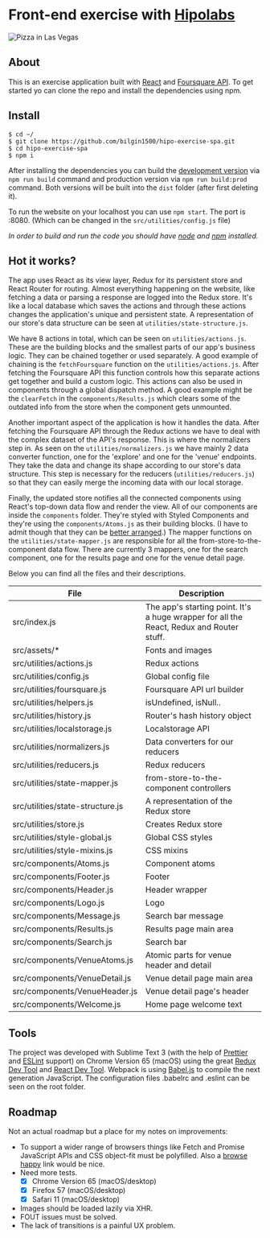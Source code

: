 # Front-end exercise with [Hipolabs](https://hipolabs.com/)

![Pizza in Las Vegas](http://res.cloudinary.com/bilginozkan/image/upload/v2/hipo-spa.png)

## About

This is an exercise application built with [React](https://reactjs.org) and [Foursquare API](https://developer.foursquare.com/docs/api/getting-started). To get started yo can clone the repo and install the dependencies using npm.

## Install

```
$ cd ~/
$ git clone https://github.com/bilgin1500/hipo-exercise-spa.git
$ cd hipo-exercise-spa
$ npm i
```

After installing the dependencies you can build the [development version](https://medium.com/webpack/webpack-4-mode-and-optimization-5423a6bc597a) via `npm run build` command and production version via `npm run build:prod` command. Both versions will be built into the `dist` folder (after first deleting it).

To run the website on your localhost you can use `npm start`. The port is :8080. (Which can be changed in the `src/utilities/config.js` file)

_In order to build and run the code you should have [node](https://nodejs.org/) and [npm](https://www.npmjs.com) installed._

## Hot it works?

The app uses React as its view layer, Redux for its persistent store and React Router for routing. Almost everything happening on the website, like fetching a data or parsing a response are logged into the Redux store. It's like a local database which saves the actions and through these actions changes the application's unique and persistent state. A representation of our store's data structure can be seen at `utilities/state-structure.js`.

We have 8 actions in total, which can be seen on `utilities/actions.js`. These are the building blocks and the smallest parts of our app's business logic. They can be chained together or used separately. A good example of chaining is the `fetchFoursquare` function on the `utilities/actions.js`. After fetching the Foursquare API this function controls how this separate actions get together and build a custom logic. This actions can also be used in components through a global dispatch method. A good example might be the `clearFetch` in the `components/Results.js` which clears some of the outdated info from the store when the component gets unmounted.

Another important aspect of the application is how it handles the data. After fetching the Foursquare API through the Redux actions we have to deal with the complex dataset of the API's response. This is where the normalizers step in. As seen on the `utilities/normalizers.js` we have mainly 2 data converter function, one for the 'explore' and one for the 'venue' endpoints. They take the data and change its shape according to our store's data structure. This step is necessary for the reducers (`utilities/reducers.js`) so that they can easily merge the incoming data with our local storage.

Finally, the updated store notifies all the connected components using React's top-down data flow and render the view. All of our components are inside the `components` folder. They're styled with Styled Components and they're using the `components/Atoms.js` as their building blocks. (I have to admit though that they can be [better arranged](https://gist.github.com/chantastic/fc9e3853464dffdb1e3c).) The mapper functions on the `utilities/state-mapper.js` are responsible for all the from-store-to-the-component data flow. There are currently 3 mappers, one for the search component, one for the results page and one for the venue detail page.

Below you can find all the files and their descriptions.

| File                             | Description                                                                              |
| -------------------------------- | ---------------------------------------------------------------------------------------- |
| src/index.js                     | The app's starting point. It's a huge wrapper for all the React, Redux and Router stuff. |
| src/assets/\*                    | Fonts and images                                                                         |
| src/utilities/actions.js         | Redux actions                                                                            |
| src/utilities/config.js          | Global config file                                                                       |
| src/utilities/foursquare.js      | Foursquare API url builder                                                               |
| src/utilities/helpers.js         | isUndefined, isNull..                                                                    |
| src/utilities/history.js         | Router's hash history object                                                             |
| src/utilities/localstorage.js    | Localstorage API                                                                         |
| src/utilities/normalizers.js     | Data converters for our reducers                                                         |
| src/utilities/reducers.js        | Redux reducers                                                                           |
| src/utilities/state-mapper.js    | from-store-to-the-component controllers                                                  |
| src/utilities/state-structure.js | A representation of the Redux store                                                      |
| src/utilities/store.js           | Creates Redux store                                                                      |
| src/utilities/style-global.js    | Global CSS styles                                                                        |
| src/utilities/style-mixins.js    | CSS mixins                                                                               |
| src/components/Atoms.js          | Component atoms                                                                          |
| src/components/Footer.js         | Footer                                                                                   |
| src/components/Header.js         | Header wrapper                                                                           |
| src/components/Logo.js           | Logo                                                                                     |
| src/components/Message.js        | Search bar message                                                                       |
| src/components/Results.js        | Results page main area                                                                   |
| src/components/Search.js         | Search bar                                                                               |
| src/components/VenueAtoms.js     | Atomic parts for venue header and detail                                                 |
| src/components/VenueDetail.js    | Venue detail page main area                                                              |
| src/components/VenueHeader.js    | Venue detail page's header                                                               |
| src/components/Welcome.js        | Home page welcome text                                                                   |

## Tools

The project was developed with Sublime Text 3 (with the help of [Prettier](https://github.com/prettier/prettier) and [ESLint](https://eslint.org/) support) on Chrome Version 65 (macOS) using the great [Redux Dev Tool](https://github.com/zalmoxisus/redux-devtools-extension) and [React Dev Tool](https://github.com/facebook/react-devtools). Webpack is using [Babel.js](https://babeljs.io) to compile the next generation JavaScript. The configuration files .babelrc and .eslint can be seen on the root folder.

## Roadmap

Not an actual roadmap but a place for my notes on improvements:

*   To support a wider range of browsers things like Fetch and Promise JavaScript APIs and CSS object-fit must be polyfilled. Also a [browse happy](https://browsehappy.com/) link would be nice.
*   Need more tests.
    *   [x] Chrome Version 65 (macOS/desktop)
    *   [x] Firefox 57 (macOS/desktop)
    *   [x] Safari 11 (macOS/desktop)
*   Images should be loaded lazily via XHR.
*   FOUT issues must be solved.
*   The lack of transitions is a painful UX problem.
